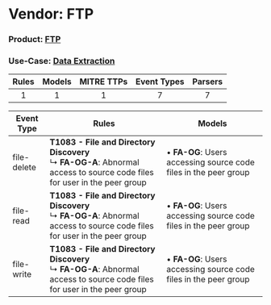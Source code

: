 Vendor: FTP
===========
### Product: [FTP](../ds_ftp_ftp.md)
### Use-Case: [Data Extraction](../../../../UseCases/uc_data_extraction.md)

| Rules | Models | MITRE TTPs | Event Types | Parsers |
|:-----:|:------:|:----------:|:-----------:|:-------:|
|   1   |   1    |     1      |      7      |    7    |

| Event Type  | Rules                                                                                                                             | Models                                                               |
| ----------- | --------------------------------------------------------------------------------------------------------------------------------- | -------------------------------------------------------------------- |
| file-delete | <b>T1083 - File and Directory Discovery</b><br> ↳ <b>FA-OG-A</b>: Abnormal access to source code files for user in the peer group |  • <b>FA-OG</b>: Users accessing source code files in the peer group |
| file-read   | <b>T1083 - File and Directory Discovery</b><br> ↳ <b>FA-OG-A</b>: Abnormal access to source code files for user in the peer group |  • <b>FA-OG</b>: Users accessing source code files in the peer group |
| file-write  | <b>T1083 - File and Directory Discovery</b><br> ↳ <b>FA-OG-A</b>: Abnormal access to source code files for user in the peer group |  • <b>FA-OG</b>: Users accessing source code files in the peer group |